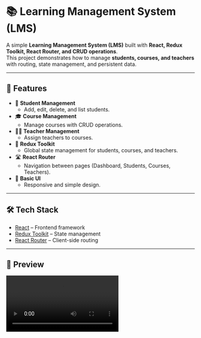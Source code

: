 # 📚 Learning Management System (LMS)

A simple **Learning Management System (LMS)** built with **React, Redux Toolkit, React Router, and CRUD operations**.  
This project demonstrates how to manage **students, courses, and teachers** with routing, state management, and persistent data.

---

## 🚀 Features

- 📖 **Student Management**
  - Add, edit, delete, and list students.
- 🎓 **Course Management**
  - Manage courses with CRUD operations.
- 👩‍🏫 **Teacher Management**
  - Assign teachers to courses.
- 🔄 **Redux Toolkit**
  - Global state management for students, courses, and teachers.
- 🛣 **React Router**
  - Navigation between pages (Dashboard, Students, Courses, Teachers).
- 🎨 **Basic UI**
  - Responsive and simple design.

---

## 🛠️ Tech Stack

- [React](https://react.dev/) – Frontend framework
- [Redux Toolkit](https://redux-toolkit.js.org/) – State management
- [React Router](https://reactrouter.com/) – Client-side routing


---




## 📸 Preview
<video src="https://github.com/user-attachments/assets/258d15e1-6697-463b-8a13-c91c28505666"></video>

